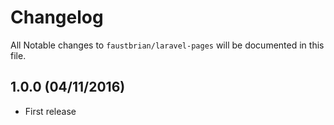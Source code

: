 # Changelog

All Notable changes to `faustbrian/laravel-pages` will be documented in this file.

## 1.0.0 (04/11/2016)
- First release
